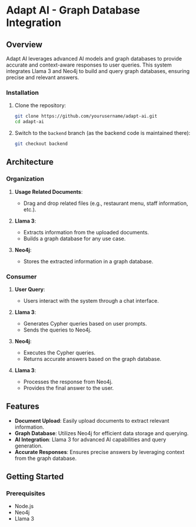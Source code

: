

# Adapt AI - Graph Database Integration  

## Overview  

Adapt AI leverages advanced AI models and graph databases to provide accurate and context-aware responses to user queries. This system integrates Llama 3 and Neo4j to build and query graph databases, ensuring precise and relevant answers.  

### Installation  

1. Clone the repository:  
   ```bash
   git clone https://github.com/yourusername/adapt-ai.git
   cd adapt-ai
   ```
   
2. Switch to the `backend` branch (as the backend code is maintained there):  
   ```bash
   git checkout backend
   ```  

## Architecture  

### Organization  

1. **Usage Related Documents**:  
   - Drag and drop related files (e.g., restaurant menu, staff information, etc.).  

2. **Llama 3**:  
   - Extracts information from the uploaded documents.  
   - Builds a graph database for any use case.  

3. **Neo4j**:  
   - Stores the extracted information in a graph database.  

### Consumer  

1. **User Query**:  
   - Users interact with the system through a chat interface.  

2. **Llama 3**:  
   - Generates Cypher queries based on user prompts.  
   - Sends the queries to Neo4j.  

3. **Neo4j**:  
   - Executes the Cypher queries.  
   - Returns accurate answers based on the graph database.  

4. **Llama 3**:  
   - Processes the response from Neo4j.  
   - Provides the final answer to the user.  

## Features  

- **Document Upload**: Easily upload documents to extract relevant information.  
- **Graph Database**: Utilizes Neo4j for efficient data storage and querying.  
- **AI Integration**: Llama 3 for advanced AI capabilities and query generation.  
- **Accurate Responses**: Ensures precise answers by leveraging context from the graph database.  

## Getting Started  

### Prerequisites  

- Node.js  
- Neo4j  
- Llama 3  


